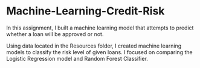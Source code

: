 # Machine-Learning-Credit-Risk

In this assignment, I built a machine learning model that attempts to predict whether a loan will be approved or not.

Using data located in the Resources folder, I created machine learning models to classify the risk level of given loans. I focused on comparing the Logistic Regression model and Random Forest Classifier.
